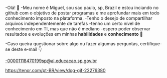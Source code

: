 -Olá! 👋
-Meu nome é Miguel, sou sao paulo, sp, Brazil e estou inciando no github com o objetivo de postar programas e me aprofundar mais em todo conhecimento imposto na plataforma.
-Tenho o desejo de compartilhar arquivos independentemente de tarefas
-tenho um certo nível de conhecimento em TI, mas que não é mediano
-espero poder observar resultados e evoluções em minhas **habilidades** e **conhecimento** 👐

-Caso queira questionar sobre algo ou fazer algumas perguntas, certifique-se deste e-mail 👇

-00001118470199sp@al.educacao.sp.gov.br

https://tenor.com/pt-BR/view/dog-gif-22276380
